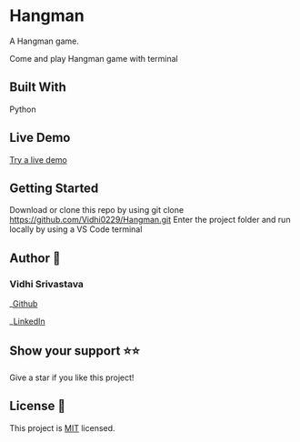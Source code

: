 # Hangman

A Hangman game.

Come and play Hangman game with terminal

## Built With

Python

## Live Demo

[Try a live demo](https://onlinegdb.com/vioRT0IX0)

## Getting Started

Download or clone this repo by using git clone https://github.com/Vidhi0229/Hangman.git
Enter the project folder and run locally by using a VS Code terminal
## Author 👤

### Vidhi Srivastava

_[Github](https://github.com/Vidhi0229)

_[LinkedIn](https://www.linkedin.com/in/vidhisrivastava01/)

## Show your support ⭐️⭐️

Give a star if you like this project!

## License 📝

This project is [MIT](https://www.mit.edu/~amini/LICENSE.md) licensed.